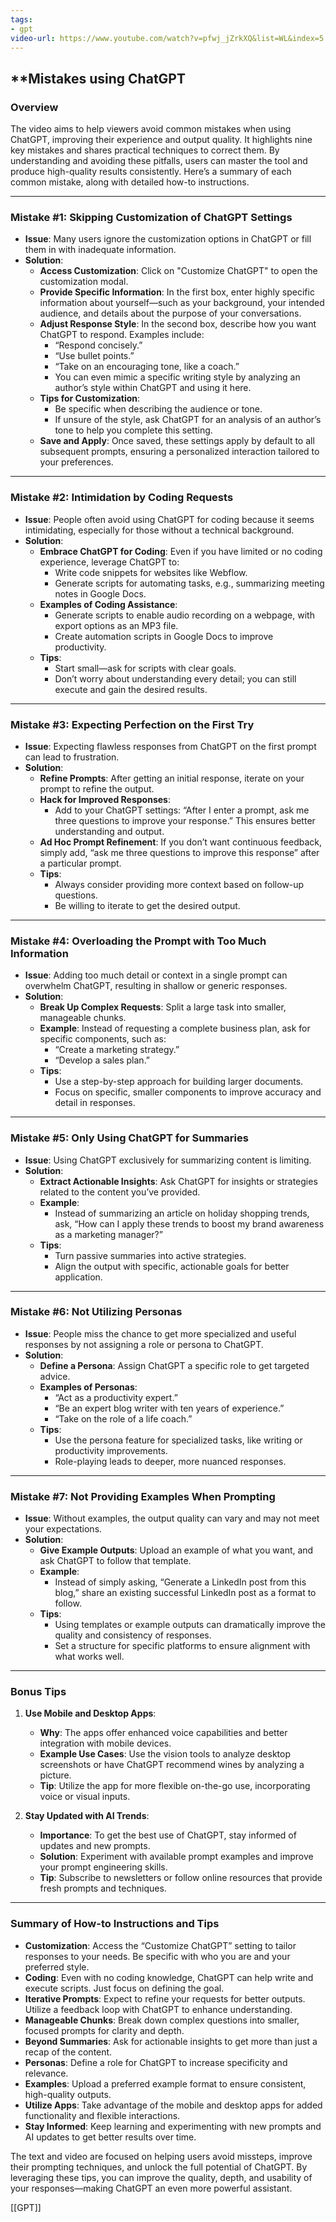 ```yaml
---
tags:
- gpt
video-url: https://www.youtube.com/watch?v=pfwj_jZrkXQ&list=WL&index=5
---
```


## **Mistakes using ChatGPT

### Overview

The video aims to help viewers avoid common mistakes when using ChatGPT, improving their experience and output quality. It highlights nine key mistakes and shares practical techniques to correct them. By understanding and avoiding these pitfalls, users can master the tool and produce high-quality results consistently. Here’s a summary of each common mistake, along with detailed how-to instructions.

---

### **Mistake #1: Skipping Customization of ChatGPT Settings**

- **Issue**: Many users ignore the customization options in ChatGPT or fill them in with inadequate information.
- **Solution**:
    - **Access Customization**: Click on "Customize ChatGPT" to open the customization modal.
    - **Provide Specific Information**: In the first box, enter highly specific information about yourself—such as your background, your intended audience, and details about the purpose of your conversations.
    - **Adjust Response Style**: In the second box, describe how you want ChatGPT to respond. Examples include:
        - “Respond concisely.”
        - “Use bullet points.”
        - “Take on an encouraging tone, like a coach.”
        - You can even mimic a specific writing style by analyzing an author’s style within ChatGPT and using it here.
    - **Tips for Customization**:
        - Be specific when describing the audience or tone.
        - If unsure of the style, ask ChatGPT for an analysis of an author’s tone to help you complete this setting.
    - **Save and Apply**: Once saved, these settings apply by default to all subsequent prompts, ensuring a personalized interaction tailored to your preferences.

---

### **Mistake #2: Intimidation by Coding Requests**

- **Issue**: People often avoid using ChatGPT for coding because it seems intimidating, especially for those without a technical background.
- **Solution**:
    - **Embrace ChatGPT for Coding**: Even if you have limited or no coding experience, leverage ChatGPT to:
        - Write code snippets for websites like Webflow.
        - Generate scripts for automating tasks, e.g., summarizing meeting notes in Google Docs.
    - **Examples of Coding Assistance**:
        - Generate scripts to enable audio recording on a webpage, with export options as an MP3 file.
        - Create automation scripts in Google Docs to improve productivity.
    - **Tips**:
        - Start small—ask for scripts with clear goals.
        - Don’t worry about understanding every detail; you can still execute and gain the desired results.

---

### **Mistake #3: Expecting Perfection on the First Try**

- **Issue**: Expecting flawless responses from ChatGPT on the first prompt can lead to frustration.
- **Solution**:
    - **Refine Prompts**: After getting an initial response, iterate on your prompt to refine the output.
    - **Hack for Improved Responses**:
        - Add to your ChatGPT settings: “After I enter a prompt, ask me three questions to improve your response.” This ensures better understanding and output.
    - **Ad Hoc Prompt Refinement**: If you don’t want continuous feedback, simply add, “ask me three questions to improve this response” after a particular prompt.
    - **Tips**:
        - Always consider providing more context based on follow-up questions.
        - Be willing to iterate to get the desired output.

---

### **Mistake #4: Overloading the Prompt with Too Much Information**

- **Issue**: Adding too much detail or context in a single prompt can overwhelm ChatGPT, resulting in shallow or generic responses.
- **Solution**:
    - **Break Up Complex Requests**: Split a large task into smaller, manageable chunks.
    - **Example**: Instead of requesting a complete business plan, ask for specific components, such as:
        - “Create a marketing strategy.”
        - “Develop a sales plan.”
    - **Tips**:
        - Use a step-by-step approach for building larger documents.
        - Focus on specific, smaller components to improve accuracy and detail in responses.

---

### **Mistake #5: Only Using ChatGPT for Summaries**

- **Issue**: Using ChatGPT exclusively for summarizing content is limiting.
- **Solution**:
    - **Extract Actionable Insights**: Ask ChatGPT for insights or strategies related to the content you’ve provided.
    - **Example**:
        - Instead of summarizing an article on holiday shopping trends, ask, “How can I apply these trends to boost my brand awareness as a marketing manager?”
    - **Tips**:
        - Turn passive summaries into active strategies.
        - Align the output with specific, actionable goals for better application.

---

### **Mistake #6: Not Utilizing Personas**

- **Issue**: People miss the chance to get more specialized and useful responses by not assigning a role or persona to ChatGPT.
- **Solution**:
    - **Define a Persona**: Assign ChatGPT a specific role to get targeted advice.
    - **Examples of Personas**:
        - “Act as a productivity expert.”
        - “Be an expert blog writer with ten years of experience.”
        - “Take on the role of a life coach.”
    - **Tips**:
        - Use the persona feature for specialized tasks, like writing or productivity improvements.
        - Role-playing leads to deeper, more nuanced responses.

---

### **Mistake #7: Not Providing Examples When Prompting**

- **Issue**: Without examples, the output quality can vary and may not meet your expectations.
- **Solution**:
    - **Give Example Outputs**: Upload an example of what you want, and ask ChatGPT to follow that template.
    - **Example**:
        - Instead of simply asking, “Generate a LinkedIn post from this blog,” share an existing successful LinkedIn post as a format to follow.
    - **Tips**:
        - Using templates or example outputs can dramatically improve the quality and consistency of responses.
        - Set a structure for specific platforms to ensure alignment with what works well.

---

### **Bonus Tips**

1. **Use Mobile and Desktop Apps**:

    - **Why**: The apps offer enhanced voice capabilities and better integration with mobile devices.
    - **Example Use Cases**: Use the vision tools to analyze desktop screenshots or have ChatGPT recommend wines by analyzing a picture.
    - **Tip**: Utilize the app for more flexible on-the-go use, incorporating voice or visual inputs.
2. **Stay Updated with AI Trends**:

    - **Importance**: To get the best use of ChatGPT, stay informed of updates and new prompts.
    - **Solution**: Experiment with available prompt examples and improve your prompt engineering skills.
    - **Tip**: Subscribe to newsletters or follow online resources that provide fresh prompts and techniques.

---

### **Summary of How-to Instructions and Tips**

- **Customization**: Access the “Customize ChatGPT” setting to tailor responses to your needs. Be specific with who you are and your preferred style.
- **Coding**: Even with no coding knowledge, ChatGPT can help write and execute scripts. Just focus on defining the goal.
- **Iterative Prompts**: Expect to refine your requests for better outputs. Utilize a feedback loop with ChatGPT to enhance understanding.
- **Manageable Chunks**: Break down complex questions into smaller, focused prompts for clarity and depth.
- **Beyond Summaries**: Ask for actionable insights to get more than just a recap of the content.
- **Personas**: Define a role for ChatGPT to increase specificity and relevance.
- **Examples**: Upload a preferred example format to ensure consistent, high-quality outputs.
- **Utilize Apps**: Take advantage of the mobile and desktop apps for added functionality and flexible interactions.
- **Stay Informed**: Keep learning and experimenting with new prompts and AI updates to get better results over time.

The text and video are focused on helping users avoid missteps, improve their prompting techniques, and unlock the full potential of ChatGPT. By leveraging these tips, you can improve the quality, depth, and usability of your responses—making ChatGPT an even more powerful assistant.

[[GPT]]